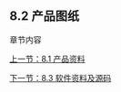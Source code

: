 ## 8.2 产品图纸
章节内容

[上一节：8.1 产品资料](8.1-Productinformation.md) 

[下一节：8.3 软件资料及源码](8.3-SoftwareDocumentation.md)